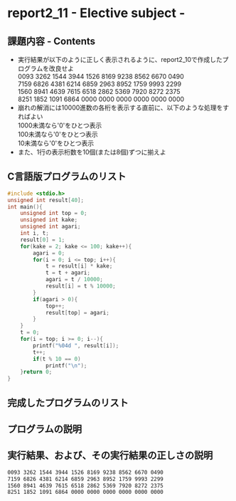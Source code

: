 # report2_11 - Elective subject -

## 課題内容 - Contents
* 実行結果が以下のように正しく表示されるように、report2_10で作成したプログラムを改良せよ  
    0093 3262 1544 3944 1526 8169 9238 8562 6670 0490  
    7159 6826 4381 6214 6859 2963 8952 1759 9993 2299  
    1560 8941 4639 7615 6518 2862 5369 7920 8272 2375  
    8251 1852 1091 6864 0000 0000 0000 0000 0000 0000  
* 崩れの解消には10000進数の各桁を表示する直前に、以下のような処理をすればよい  
    1000未満なら'0'をひとつ表示  
     100未満なら'0'をひとつ表示  
      10未満なら'0'をひとつ表示
* また、1行の表示桁数を10個(または8個)ずつに揃えよ

## C言語版プログラムのリスト
```c
#include <stdio.h>
unsigned int result[40];
int main(){
	unsigned int top = 0;
	unsigned int kake;
	unsigned int agari;
	int i, t;
	result[0] = 1;
	for(kake = 2; kake <= 100; kake++){
		agari = 0;
		for(i = 0; i <= top; i++){
			t = result[i] * kake;
			t = t + agari;
			agari = t / 10000;
			result[i] = t % 10000;
		}
		if(agari > 0){
			top++;
			result[top] = agari;
		}
	}
	t = 0;
	for(i = top; i >= 0; i--){
		printf("%04d ", result[i]);
		t++;
		if(t % 10 == 0)
			printf("\n");
	}return 0;
}
```
## 完成したプログラムのリスト

## プログラムの説明
## 実行結果、および、その実行結果の正しさの説明
```txt
0093 3262 1544 3944 1526 8169 9238 8562 6670 0490
7159 6826 4381 6214 6859 2963 8952 1759 9993 2299
1560 8941 4639 7615 6518 2862 5369 7920 8272 2375
8251 1852 1091 6864 0000 0000 0000 0000 0000 0000 
```
